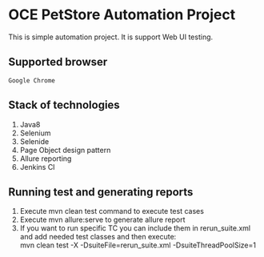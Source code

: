 # OCE PetStore Automation Project
This is simple automation project. It is support  Web UI testing.

## Supported browser
    Google Chrome

## Stack of technologies
1. Java8
2. Selenium
3. Selenide
4. Page Object design pattern
5. Allure reporting
6. Jenkins CI

## Running test and generating reports
1. Execute mvn clean test command to execute test cases
2. Execute mvn allure:serve to generate allure report
3. If you want to run specific TC you can include them in rerun_suite.xml and add needed test classes and then execute: <br /> 
mvn clean test -X -DsuiteFile=rerun_suite.xml -DsuiteThreadPoolSize=1 